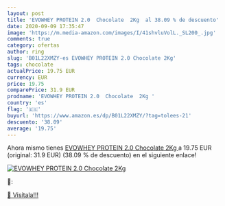 ```yaml
---
layout: post
title: 'EVOWHEY PROTEIN 2.0  Chocolate  2Kg  al 38.09 % de descuento'
date: 2020-09-09 17:35:47
image: 'https://m.media-amazon.com/images/I/41shvluVolL._SL200_.jpg'
comments: true
category: ofertas
author: ring
slug: 'B01L22XMZY-es EVOWHEY PROTEIN 2.0 Chocolate 2Kg'
tags: chocolate
actualPrice: 19.75 EUR
currency: EUR
price: 19.75
comparePrice: 31.9 EUR
prodname: 'EVOWHEY PROTEIN 2.0  Chocolate  2Kg '
country: 'es'
flag: '🇪🇸'
buyurl: 'https://www.amazon.es/dp/B01L22XMZY/?tag=tolees-21'
descuento: '38.09'
average: '19.75'
---
```


Ahora mismo tienes [EVOWHEY PROTEIN 2.0  Chocolate  2Kg ](https://www.amazon.es/dp/B01L22XMZY/?tag=tolees-21) a 19.75 EUR (original: 31.9 EUR) (38.09 %  de descuento) en el siguiente enlace!

[![EVOWHEY PROTEIN 2.0  Chocolate  2Kg ](https://m.media-amazon.com/images/I/41shvluVolL._SL200_.jpg)](https://www.amazon.es/dp/B01L22XMZY/?tag=tolees-21)

🔎:


[🛒 Visítala!!!](https://www.amazon.es/dp/B01L22XMZY/?tag=tolees-21)
